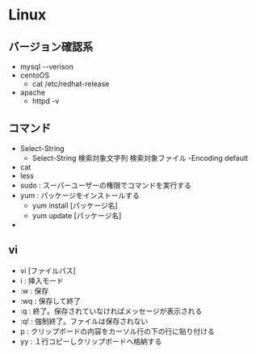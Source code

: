 # Linux

## バージョン確認系

- mysql --verison
- centoOS
  - cat /etc/redhat-release
- apache
  - httpd -v

## コマンド

- Select-String
  - Select-String 検索対象文字列 検索対象ファイル -Encoding default
- cat
- less
- sudo : スーパーユーザーの権限でコマンドを実行する
- yum : パッケージをインストールする
  - yum install [パッケージ名]
  - yum update [パッケージ名]
- 

## vi

- vi [ファイルパス]
- i : 挿入モード
- :w : 保存
- :wq : 保存して終了
- :q : 終了。保存されていなければメッセージが表示される
- :q! : 強制終了。ファイルは保存されない
- p : クリップボードの内容をカーソル行の下の行に貼り付ける
- yy : １行コピーしクリップボードへ格納する